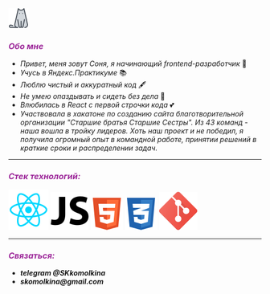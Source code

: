 ![Header](./assets/icons8-cat-40.png)
### ___<span style="color: #9d299a">Обо мне</span>___


* _Привет, меня зовут Соня, я начинающий frontend-разработчик_  👋
* _Учусь в Яндекс.Практикуме_ 📚
* _Люблю чистый и аккуратный код_ 🖋
* _Не умею опаздывать и сидеть без дела_ 🚀
* _Влюбилась в React с первой строчки кода_ 💕
* _Участвовала в хакатоне по созданию сайта благотворительной организации "Старшие братья Старшие Сестры". Из 43 команд - наша вошла в тройку лидеров. Хоть наш проект и не победил, я получила огромный опыт в командной работе, принятии решений в краткие сроки и распределении задач._ 

***
### ___<span style="color: #9d299a">Стек технологий:</span>___ 
![react](./assets/react.svg) ![javascript](./assets/js.svg) ![html](./assets/html.svg) ![css](./assets/css.svg) ![git](./assets/git.svg) 

***
### ___<span style="color: #9d299a">Связаться:</span>___ 

* ___telegram @SKkomolkina___
* ___skomolkina@gmail.com___
